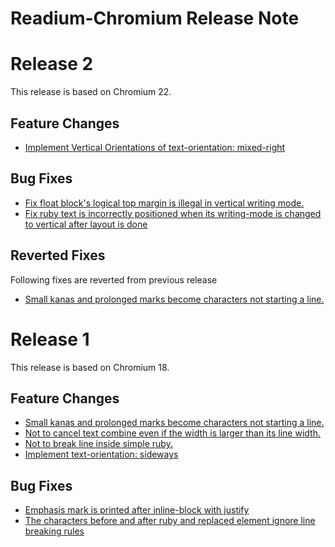 Readium-Chromium Release Note
===============

# Release 2
This release is based on Chromium 22.

## Feature Changes
* [Implement Vertical Orientations of text-orientation: mixed-right](https://github.com/readium/Readium-WebKit/issues/13)

## Bug Fixes
* [Fix float block's logical top margin is illegal in vertical writing mode.](https://github.com/readium/Readium-WebKit/issues/10)
* [Fix ruby text is incorrectly positioned when its writing-mode is changed to vertical after layout is done](https://github.com/readium/Readium-WebKit/issues/11)

## Reverted Fixes
Following fixes are reverted from previous release

* [Small kanas and prolonged marks become characters not starting a line.](https://github.com/readium/Readium-ICU/issues/2)

# Release 1

This release is based on Chromium 18.

## Feature Changes
* [Small kanas and prolonged marks become characters not starting a line.](https://github.com/readium/Readium-ICU/issues/2)
* [Not to cancel text combine even if the width is larger than its line width.](https://github.com/readium/Readium-WebKit/issues/2)
* [Not to break line inside simple ruby.](https://github.com/readium/Readium-WebKit/issues/7)
* [Implement text-orientation: sideways](https://github.com/readium/Readium-WebKit/issues/8)

## Bug Fixes
* [Emphasis mark is printed after inline-block with justify](https://github.com/readium/Readium-WebKit/issues/3)
* [The characters before and after ruby and replaced element ignore line breaking rules](https://github.com/readium/Readium-WebKit/issues/5)
